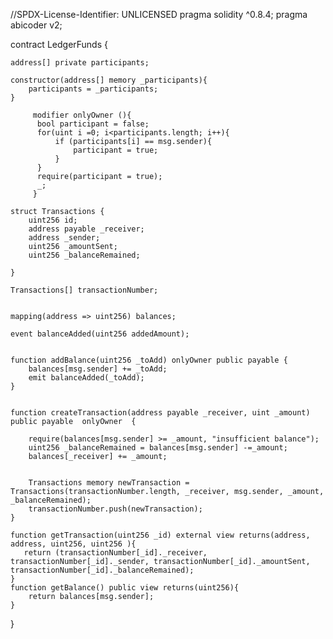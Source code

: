 //SPDX-License-Identifier: UNLICENSED
pragma solidity ^0.8.4;
pragma abicoder v2;

contract LedgerFunds {
    
    
    address[] private participants;
    
    constructor(address[] memory _participants){
        participants = _participants;
    }

         modifier onlyOwner (){
          bool participant = false;
          for(uint i =0; i<participants.length; i++){
              if (participants[i] == msg.sender){
                  participant = true;
              }
          }
          require(participant = true);
          _;
         }
    
    struct Transactions {
        uint256 id;
        address payable _receiver;
        address _sender;
        uint256 _amountSent;
        uint256 _balanceRemained;
        
    }
    
    Transactions[] transactionNumber;
    

    mapping(address => uint256) balances;

    event balanceAdded(uint256 addedAmount);
    
    
    function addBalance(uint256 _toAdd) onlyOwner public payable {
        balances[msg.sender] += _toAdd;
        emit balanceAdded(_toAdd);
    }
    

    function createTransaction(address payable _receiver, uint _amount) public payable  onlyOwner  {
        
        require(balances[msg.sender] >= _amount, "insufficient balance");
        uint256 _balanceRemained = balances[msg.sender] -=_amount;
        balances[_receiver] += _amount;
        
        
        Transactions memory newTransaction = Transactions(transactionNumber.length, _receiver, msg.sender, _amount, _balanceRemained);
        transactionNumber.push(newTransaction);
    }

    function getTransaction(uint256 _id) external view returns(address, address, uint256, uint256 ){
       return (transactionNumber[_id]._receiver, transactionNumber[_id]._sender, transactionNumber[_id]._amountSent, transactionNumber[_id]._balanceRemained);
    }
    function getBalance() public view returns(uint256){
        return balances[msg.sender];
    }
}